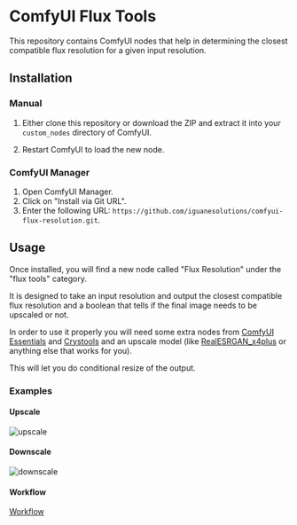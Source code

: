 # ComfyUI Flux Tools

This repository contains ComfyUI nodes that help in determining the closest compatible flux resolution for a given input resolution.

## Installation

### Manual

1. Either clone this repository or download the ZIP and extract it into your `custom_nodes` directory of ComfyUI.

2. Restart ComfyUI to load the new node.

### ComfyUI Manager

1. Open ComfyUI Manager.
2. Click on "Install via Git URL".
3. Enter the following URL: `https://github.com/iguanesolutions/comfyui-flux-resolution.git`.

## Usage

Once installed, you will find a new node called "Flux Resolution" under the "flux tools" category.

It is designed to take an input resolution and output the closest compatible flux resolution and a boolean that tells if the final image needs to be upscaled or not.

In order to use it properly you will need some extra nodes from [ComfyUI Essentials](https://github.com/cubiq/ComfyUI_essentials) and [Crystools](https://github.com/crystian/ComfyUI-Crystools) and an upscale model (like [RealESRGAN_x4plus](https://openmodeldb.info/models/4x-realesrgan-x4plus) or anything else that works for you).

This will let you do conditional resize of the output.

### Examples

#### Upscale

![upscale](example_upscale.png)


#### Downscale

![downscale](example_downscale.png)


#### Workflow

[Workflow](example_workflow.json)
